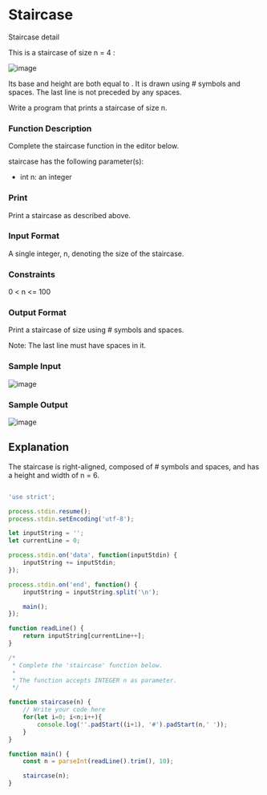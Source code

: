 # Staircase 

Staircase detail

This is a staircase of size n = 4 :

![image](https://user-images.githubusercontent.com/23621801/179831863-8e1f1e4a-5c4f-439c-81a4-372a5fbefe17.png)

Its base and height are both equal to . It is drawn using # symbols and spaces. The last line is not preceded by any spaces.

Write a program that prints a staircase of size n.

### Function Description

Complete the staircase function in the editor below.

staircase has the following parameter(s):

* int n: an integer

### Print

Print a staircase as described above.

### Input Format


A single integer, n, denoting the size of the staircase.


### Constraints


0 < n <= 100 


### Output Format

Print a staircase of size  using # symbols and spaces.


Note: The last line must have  spaces in it.



### Sample Input

![image](https://user-images.githubusercontent.com/23621801/179832961-4e5814db-3526-429b-a01c-94a7d02df0c5.png)

### Sample Output

![image](https://user-images.githubusercontent.com/23621801/179833026-bd1e1ca1-5ca6-4b27-a9cd-ba0901e79258.png)


## Explanation

The staircase is right-aligned, composed of # symbols and spaces, and has a height and width of n = 6.


```js

'use strict';

process.stdin.resume();
process.stdin.setEncoding('utf-8');

let inputString = '';
let currentLine = 0;

process.stdin.on('data', function(inputStdin) {
    inputString += inputStdin;
});

process.stdin.on('end', function() {
    inputString = inputString.split('\n');

    main();
});

function readLine() {
    return inputString[currentLine++];
}

/*
 * Complete the 'staircase' function below.
 *
 * The function accepts INTEGER n as parameter.
 */

function staircase(n) {
    // Write your code here
    for(let i=0; i<n;i++){
        console.log(''.padStart((i+1), '#').padStart(n,' '));
    }
}

function main() {
    const n = parseInt(readLine().trim(), 10);

    staircase(n);
}


```



